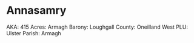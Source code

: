 # Annasamry

AKA: 415
Acres: Armagh
Barony: Loughgall
County: Oneilland West
PLU: Ulster
Parish: Armagh